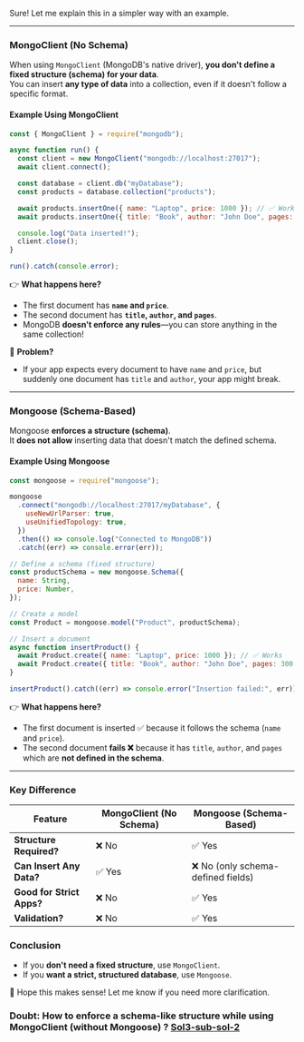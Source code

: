 Sure! Let me explain this in a simpler way with an example.

---

### **MongoClient (No Schema)**

When using `MongoClient` (MongoDB's native driver), **you don't define a fixed structure (schema) for your data**.  
You can insert **any type of data** into a collection, even if it doesn't follow a specific format.

#### **Example Using MongoClient**

```javascript
const { MongoClient } = require("mongodb");

async function run() {
  const client = new MongoClient("mongodb://localhost:27017");
  await client.connect();

  const database = client.db("myDatabase");
  const products = database.collection("products");

  await products.insertOne({ name: "Laptop", price: 1000 }); // ✅ Works
  await products.insertOne({ title: "Book", author: "John Doe", pages: 300 }); // ✅ Also works (different structure)

  console.log("Data inserted!");
  client.close();
}

run().catch(console.error);
```

👉 **What happens here?**

- The first document has **`name` and `price`**.
- The second document has **`title`, `author`, and `pages`**.
- MongoDB **doesn't enforce any rules**—you can store anything in the same collection!

🛑 **Problem?**

- If your app expects every document to have `name` and `price`, but suddenly one document has `title` and `author`, your app might break.

---

### **Mongoose (Schema-Based)**

Mongoose **enforces a structure (schema)**.  
It **does not allow** inserting data that doesn't match the defined schema.

#### **Example Using Mongoose**

```javascript
const mongoose = require("mongoose");

mongoose
  .connect("mongodb://localhost:27017/myDatabase", {
    useNewUrlParser: true,
    useUnifiedTopology: true,
  })
  .then(() => console.log("Connected to MongoDB"))
  .catch((err) => console.error(err));

// Define a schema (fixed structure)
const productSchema = new mongoose.Schema({
  name: String,
  price: Number,
});

// Create a model
const Product = mongoose.model("Product", productSchema);

// Insert a document
async function insertProduct() {
  await Product.create({ name: "Laptop", price: 1000 }); // ✅ Works
  await Product.create({ title: "Book", author: "John Doe", pages: 300 }); // ❌ Error (not in schema)
}

insertProduct().catch((err) => console.error("Insertion failed:", err));
```

👉 **What happens here?**

- The first document is inserted ✅ because it follows the schema (`name` and `price`).
- The second document **fails ❌** because it has `title`, `author`, and `pages` which are **not defined in the schema**.

---

### **Key Difference**

| Feature                   | MongoClient (No Schema) | Mongoose (Schema-Based)            |
| ------------------------- | ----------------------- | ---------------------------------- |
| **Structure Required?**   | ❌ No                   | ✅ Yes                             |
| **Can Insert Any Data?**  | ✅ Yes                  | ❌ No (only schema-defined fields) |
| **Good for Strict Apps?** | ❌ No                   | ✅ Yes                             |
| **Validation?**           | ❌ No                   | ✅ Yes                             |

### **Conclusion**

- If you **don't need a fixed structure**, use `MongoClient`.
- If you **want a strict, structured database**, use `Mongoose`.

🚀 Hope this makes sense! Let me know if you need more clarification.

### Doubt: How to enforce a schema-like structure while using MongoClient (without Mongoose) ? [Sol3-sub-sol-2]()
